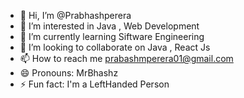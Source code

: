 - 👋 Hi, I’m @Prabhashperera
- 👀 I’m interested in Java , Web Development
- 🌱 I’m currently learning Siftware Engineering
- 💞️ I’m looking to collaborate on Java , React Js
- 📫 How to reach me prabashmperera01@gmail.com
- 😄 Pronouns: MrBhashz
- ⚡ Fun fact: I'm a LeftHanded Person

<!---
Prabhashperera/Prabhashperera is a ✨ special ✨ repository because its `README.md` (this file) appears on your GitHub profile.
You can click the Preview link to take a look at your changes.
--->
